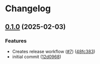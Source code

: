 # Changelog

## [0.1.0](https://github.com/Animalmix55/corycherven.com/compare/web-home-spa-v0.0.1...web-home-spa-v0.1.0) (2025-02-03)


### Features

* Creates release workflow ([#7](https://github.com/Animalmix55/corycherven.com/issues/7)) ([48fc383](https://github.com/Animalmix55/corycherven.com/commit/48fc383481c727c8ffa05586be00b10d8a700e72))
* initial commit ([12d0968](https://github.com/Animalmix55/corycherven.com/commit/12d09688f7e44c286d460ed506e81381c38994c6))
